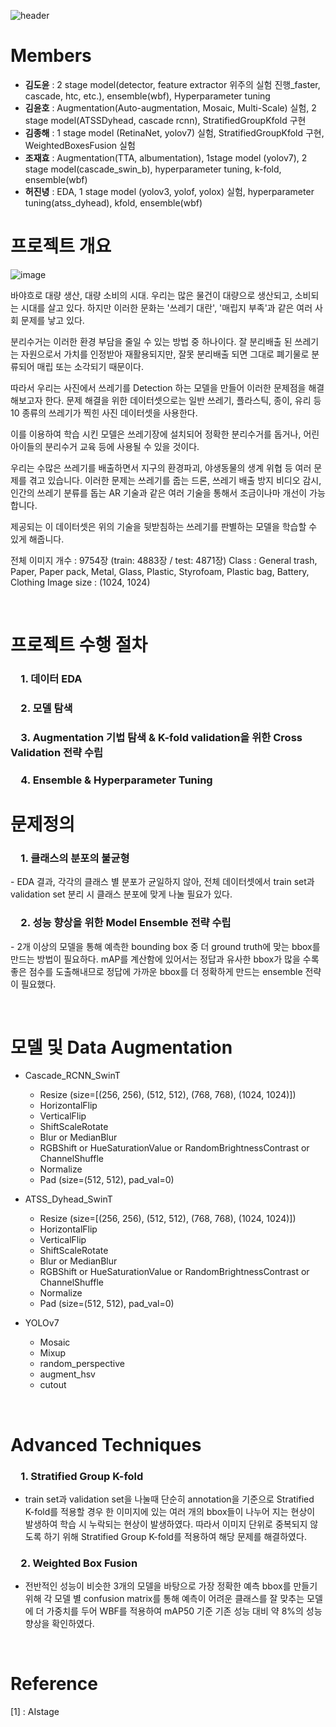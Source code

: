 ![header](https://capsule-render.vercel.app/api?type=rect&color=gradient&text=재활용%20품목%20분류를%20위한%20Object%20Detection&fontSize=30)

# Members
- **김도윤**  : 2 stage model(detector, feature extractor 위주의 실험 진행_faster, cascade, htc, etc.), ensemble(wbf), Hyperparameter tuning
- **김윤호**  : Augmentation(Auto-augmentation, Mosaic, Multi-Scale) 실험, 2 stage model(ATSSDyhead, cascade rcnn), StratifiedGroupKfold 구현
- **김종해**  : 1 stage model (RetinaNet, yolov7) 실험, StratifiedGroupKfold 구현, WeightedBoxesFusion 실험
- **조재효**  : Augmentation(TTA, albumentation), 1stage model (yolov7), 2 stage model(cascade_swin_b), hyperparameter tuning, k-fold, ensemble(wbf)
- **허진녕**  : EDA, 1 stage model (yolov3, yolof, yolox) 실험, hyperparameter tuning(atss_dyhead), kfold, ensemble(wbf)


# 프로젝트 개요
![image](https://user-images.githubusercontent.com/39187226/216992364-4e56b8aa-f99c-402a-be29-db7ca5b35313.png)

바야흐로 대량 생산, 대량 소비의 시대. 우리는 많은 물건이 대량으로 생산되고, 소비되는 시대를 살고 있다. 하지만 이러한 문화는 '쓰레기 대란', '매립지 부족'과 같은 여러 사회 문제를 낳고 있다.

분리수거는 이러한 환경 부담을 줄일 수 있는 방법 중 하나이다. 잘 분리배출 된 쓰레기는 자원으로서 가치를 인정받아 재활용되지만, 잘못 분리배출 되면 그대로 폐기물로 분류되어 매립 또는 소각되기 때문이다.

따라서 우리는 사진에서 쓰레기를 Detection 하는 모델을 만들어 이러한 문제점을 해결해보고자 한다. 문제 해결을 위한 데이터셋으로는 일반 쓰레기, 플라스틱, 종이, 유리 등 10 종류의 쓰레기가 찍힌 사진 데이터셋을 사용한다.

이를 이용하여 학습 시킨 모델은 쓰레기장에 설치되어 정확한 분리수거를 돕거나, 어린아이들의 분리수거 교육 등에 사용될 수 있을 것이다.

우리는 수많은 쓰레기를 배출하면서 지구의 환경파괴, 야생동물의 생계 위협 등 여러 문제를 겪고 있습니다. 이러한 문제는 쓰레기를 줍는 드론, 쓰레기 배출 방지 비디오 감시, 인간의 쓰레기 분류를 돕는 AR 기술과 같은 여러 기술을 통해서 조금이나마 개선이 가능합니다.

제공되는 이 데이터셋은 위의 기술을 뒷받침하는 쓰레기를 판별하는 모델을 학습할 수 있게 해줍니다.

전체 이미지 개수 : 9754장 (train: 4883장 / test: 4871장)
Class : General trash, Paper, Paper pack, Metal, Glass, Plastic, Styrofoam, Plastic bag, Battery, Clothing
Image size : (1024, 1024)

&nbsp;

# 프로젝트 수행 절차
<h3> 1. 데이터 EDA  </h3>
<h3> 2. 모델 탐색  </h3>
<h3> 3. Augmentation 기법 탐색 & K-fold validation을 위한 Cross Validation 전략 수립</h3>
<h3> 4. Ensemble & Hyperparameter Tuning  </h3>


# 문제정의
<h3> 1. 클래스의 분포의 불균형</h3>  
- EDA 결과, 각각의 클래스 별 분포가 균일하지 않아, 전체 데이터셋에서 train set과 validation set 분리 시 클래스 분포에 맞게 나눌 필요가 있다.
  
<h3> 2. 성능 향상을 위한 Model Ensemble 전략 수립</h3>
- 2개 이상의 모델을 통해 예측한 bounding box 중 더 ground truth에 맞는 bbox를 만드는 방법이 필요하다. mAP를 계산함에 있어서는 정답과 유사한 bbox가 많을 수록 좋은 점수를 도출해내므로 정답에 가까운 bbox를 더 정확하게 만드는 ensemble 전략이 필요했다.
  
&nbsp;

# 모델 및 Data Augmentation
- Cascade_RCNN_SwinT
  - Resize (size=[(256, 256), (512, 512), (768, 768), (1024, 1024)])
  - HorizontalFlip
  - VerticalFlip
  - ShiftScaleRotate
  - Blur or MedianBlur
  - RGBShift or HueSaturationValue or RandomBrightnessContrast or ChannelShuffle
  - Normalize
  - Pad (size=(512, 512), pad_val=0)
   
- ATSS_Dyhead_SwinT
  - Resize (size=[(256, 256), (512, 512), (768, 768), (1024, 1024)])
  - HorizontalFlip
  - VerticalFlip
  - ShiftScaleRotate
  - Blur or MedianBlur
  - RGBShift or HueSaturationValue or RandomBrightnessContrast or ChannelShuffle
  - Normalize
  - Pad (size=(512, 512), pad_val=0)

- YOLOv7
  - Mosaic
  - Mixup
  - random_perspective
  - augment_hsv
  - cutout
  
	
&nbsp;  
  
# Advanced Techniques
<h3> 1. Stratified Group K-fold</h3>  

- train set과 validation set을 나눌때 단순히 annotation을 기준으로 Stratified K-fold를 적용할 경우 한 이미지에 있는 여러 개의 bbox들이 나누어 지는 현상이 발생하여 학습 시 누락되는 현상이 발생하였다. 따라서 이미지 단위로 중복되지 않도록 하기 위해 Stratified Group K-fold를 적용하여 해당 문제를 해결하였다.

<h3> 2. Weighted Box Fusion   </h3>  

- 전반적인 성능이 비슷한 3개의 모델을 바탕으로 가장 정확한 예측 bbox를 만들기 위해 각 모델 별 confusion matrix를 통해 예측이 어려운 클래스를 잘 맞추는 모델에 더 가중치를 두어 WBF를 적용하여 mAP50 기준 기존 성능 대비 약 8%의 성능향상을 확인하였다.

	
&nbsp;
# Reference
<a name="footnote_1">[1]</a>  : AIstage
